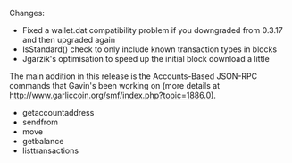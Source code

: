 Changes:
* Fixed a wallet.dat compatibility problem if you downgraded from 0.3.17 and then upgraded again
* IsStandard() check to only include known transaction types in blocks
* Jgarzik's optimisation to speed up the initial block download a little

The main addition in this release is the Accounts-Based JSON-RPC commands that Gavin's been working on (more details at http://www.garliccoin.org/smf/index.php?topic=1886.0).  
* getaccountaddress
* sendfrom
* move
* getbalance
* listtransactions
